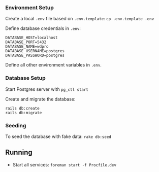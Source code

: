 ### Environment Setup

Create a local `.env` file based on `.env.template`: `cp .env.template .env`

Define database credentials in `.env`:

```shell
DATABASE_HOST=localhost
DATABASE_PORT=5432
DATABASE_NAME=wdpro
DATABASE_USERNAME=postgres
DATABASE_PASSWORD=postgres
```

Define all other environment variables in `.env`.

### Database Setup

Start Postgres server with `pg_ctl start`

Create and migrate the database:

```shell
rails db:create
rails db:migrate
```

### Seeding

To seed the database with fake data: `rake db:seed`

## Running

- Start all services: `foreman start -f Procfile.dev`
